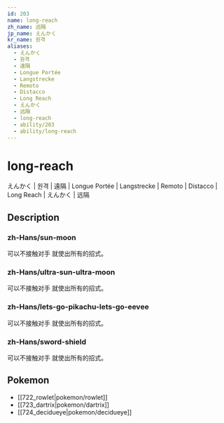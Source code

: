 ```yaml
---
id: 203
name: long-reach
zh_name: 远隔
jp_name: えんかく
kr_name: 원격
aliases:
  - えんかく
  - 원격
  - 遠隔
  - Longue Portée
  - Langstrecke
  - Remoto
  - Distacco
  - Long Reach
  - えんかく
  - 远隔
  - long-reach
  - ability/203
  - ability/long-reach
---
```

# long-reach

えんかく | 원격 | 遠隔 | Longue Portée | Langstrecke | Remoto | Distacco | Long Reach | えんかく | 远隔

## Description

### zh-Hans/sun-moon

可以不接触对手
就使出所有的招式。

### zh-Hans/ultra-sun-ultra-moon

可以不接触对手
就使出所有的招式。

### zh-Hans/lets-go-pikachu-lets-go-eevee

可以不接触对手
就使出所有的招式。

### zh-Hans/sword-shield

可以不接触对手
就使出所有的招式。

## Pokemon

- [[722_rowlet|pokemon/rowlet]]
- [[723_dartrix|pokemon/dartrix]]
- [[724_decidueye|pokemon/decidueye]]

